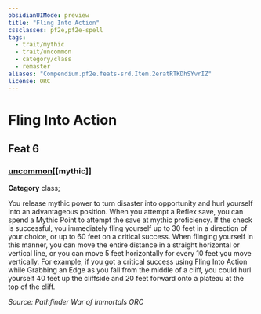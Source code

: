 ```yaml
---
obsidianUIMode: preview
title: "Fling Into Action"
cssclasses: pf2e,pf2e-spell
tags:
  - trait/mythic
  - trait/uncommon
  - category/class
  - remaster
aliases: "Compendium.pf2e.feats-srd.Item.2eratRTKDhSYvrIZ"
license: ORC
---
```

# Fling Into Action
## Feat 6
### [uncommon](uncommon "Uncommon Rarity Trait")[[mythic]]

**Category** class; 




You release mythic power to turn disaster into opportunity and hurl yourself into an advantageous position. When you attempt a Reflex save, you can spend a Mythic Point to attempt the save at mythic proficiency. If the check is successful, you immediately fling yourself up to 30 feet in a direction of your choice, or up to 60 feet on a critical success. When flinging yourself in this manner, you can move the entire distance in a straight horizontal or vertical line, or you can move 5 feet horizontally for every 10 feet you move vertically. For example, if you got a critical success using Fling Into Action while Grabbing an Edge as you fall from the middle of a cliff, you could hurl yourself 40 feet up the cliffside and 20 feet forward onto a plateau at the top of the cliff.

*Source: Pathfinder War of Immortals*
*ORC*